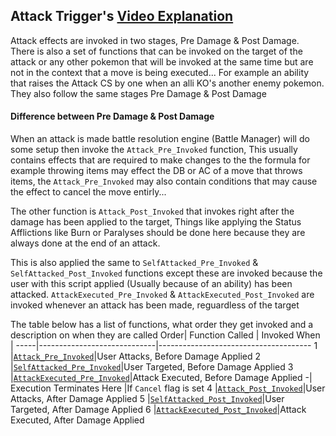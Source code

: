 ## Attack Trigger's [Video Explanation](https://www.youtube.com/watch?v=YyinHRy9Qtw)
Attack effects are invoked in two stages, Pre Damage & Post Damage. There is also a set of functions that can be invoked on the target of the attack or any other pokemon that will be invoked at the same time but are not in the context that a move is being executed... For example an ability that raises the Attack CS by one when an alli KO's another enemy pokemon. They also follow the same stages Pre Damage & Post Damage
#### Difference between Pre Damage & Post Damage
When an attack is made battle resolution engine (Battle Manager) will do some setup then invoke the `Attack_Pre_Invoked` function, This usually contains effects that are required to make changes to the the formula for example throwing items may effect the DB or AC of a move that throws items, the `Attack_Pre_Invoked` may also contain conditions that may cause the effect to cancel the move entirly...

The other function is `Attack_Post_Invoked` that invokes right after the damage has been applied to the target, Things like applying the Status Afflictions like Burn or Paralyses should be done here because they are always done at the end of an attack.

This is also applied the same to `SelfAttacked_Pre_Invoked` & `SelfAttacked_Post_Invoked` functions except these are invoked because the user with this script applied (Usually because of an ability) has been attacked. `AttackExecuted_Pre_Invoked` & `AttackExecuted_Post_Invoked` are invoked whenever an attack has been made, reguardless of the target

The table below has a list of functions, what order they get invoked and a description on when they are called
Order|      Function Called        |             Invoked When            |
-----|-----------------------------|--------------------------------------
  1  |[`Attack_Pre_Invoked`](http://www.virtual-ptu.com)|User Attacks, Before Damage Applied
  2  |[`SelfAttacked_Pre_Invoked`](http://www.virtual-ptu.com)|User Targeted, Before Damage Applied
  3  |[`AttackExecuted_Pre_Invoked`](http://www.virtual-ptu.com)|Attack Executed, Before Damage Applied
  -|  Execution Terminates Here    |If `Cancel` flag is set
  4  |[`Attack_Post_Invoked`](http://www.virtual-ptu.com)|User Attacks, After Damage Applied
  5  |[`SelfAttacked_Post_Invoked`](http://www.virtual-ptu.com)|User Targeted, After Damage Applied
  6  |[`AttackExecuted_Post_Invoked`](http://www.virtual-ptu.com)|Attack Executed, After Damage Applied